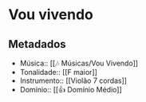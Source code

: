 # Vou vivendo

## Metadados

- Música:: [[🎶 Músicas/Vou Vivendo]]
- Tonalidade:: [[F maior]]
- Instrumento:: [[Violão 7 cordas]]
- Domínio:: [[👍 Domínio Médio]]